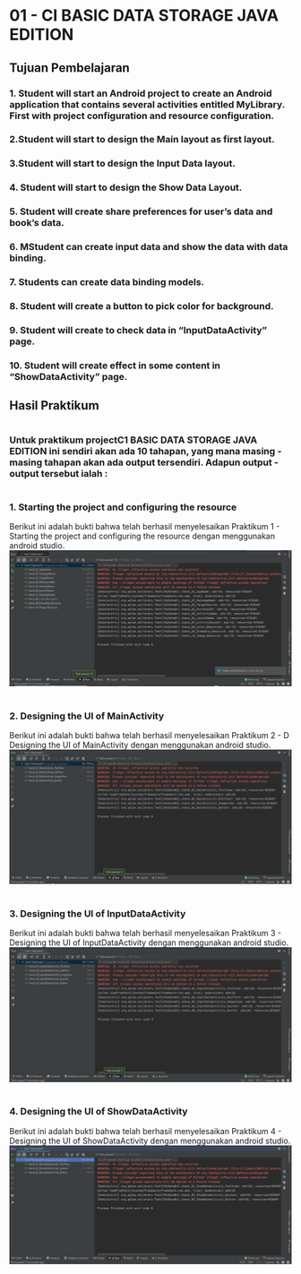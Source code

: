# 01 - CI BASIC DATA STORAGE JAVA EDITION

## Tujuan Pembelajaran

### 1. Student will start an Android project to create an Android application that contains several activities entitled MyLibrary. First with project configuration and resource configuration.
### 2.Student will start to design the Main layout as first layout.
### 3.Student will start to design the Input Data layout.
### 4. Student will start to design the Show Data Layout.
### 5. Student will create share preferences for user’s data and book’s data.
### 6. MStudent can create input data and show the data with data binding.
### 7. Students can create data binding models.
### 8. Student will create a button to pick color for background.
### 9. Student will create to check data in “InputDataActivity” page.
### 10. Student will create effect in some content in “ShowDataActivity” page.

## Hasil Praktikum

#

###    Untuk praktikum projectC1 BASIC DATA STORAGE JAVA EDITION ini sendiri akan ada 10 tahapan, yang mana masing - masing tahapan akan ada output tersendiri. Adapun output - output tersebut ialah :
#

### 1. Starting the project and configuring the resource
Berikut ini adalah bukti bahwa telah berhasil menyelesaikan Praktikum 1 - Starting the project and configuring the resource dengan menggunakan android studio. <br>
<img src="img/langkah1.png"><br><br>

### 2.  	Designing the UI of MainActivity
Berikut ini adalah bukti bahwa telah berhasil menyelesaikan Praktikum 2 - D 	Designing the UI of MainActivity dengan menggunakan android studio. <br>
<img src="img/langkah2.png"><br><br>

### 3. Designing the UI of InputDataActivity
Berikut ini adalah bukti bahwa telah berhasil menyelesaikan Praktikum 3 - Designing the UI of InputDataActivity dengan menggunakan android studio. <br>
<img src="img/langkah3.png"><br><br>

### 4. Designing the UI of ShowDataActivity
Berikut ini adalah bukti bahwa telah berhasil menyelesaikan Praktikum 4 - Designing the UI of ShowDataActivity dengan menggunakan android studio. <br>
<img src="img/langkah4.png"><br><br>
